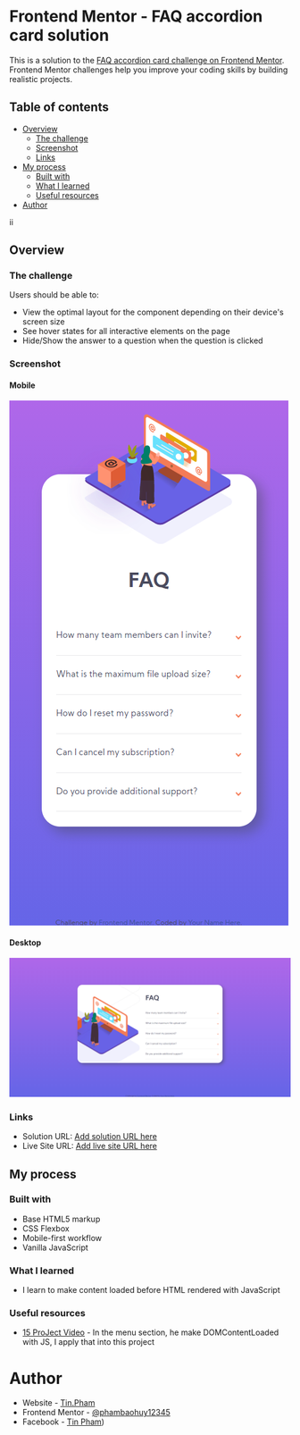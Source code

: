 # Frontend Mentor - FAQ accordion card solution

This is a solution to the [FAQ accordion card challenge on Frontend Mentor](https://www.frontendmentor.io/challenges/faq-accordion-card-XlyjD0Oam). Frontend Mentor challenges help you improve your coding skills by building realistic projects. 

## Table of contents

- [Overview](#overview)
  - [The challenge](#the-challenge)
  - [Screenshot](#screenshot)
  - [Links](#links)
- [My process](#my-process)
  - [Built with](#built-with)
  - [What I learned](#what-i-learned)
  - [Useful resources](#useful-resources)
- [Author](#author)


ii
## Overview

### The challenge

Users should be able to:

- View the optimal layout for the component depending on their device's screen size
- See hover states for all interactive elements on the page
- Hide/Show the answer to a question when the question is clicked

### Screenshot

#### Mobile
![](./screenshots/mobile-design.png)
#### Desktop
![](./screenshots/desktop-design.png)


### Links

- Solution URL: [Add solution URL here](https://your-solution-url.com)
- Live Site URL: [Add live site URL here](https://www.frontendmentor.io/solutions/vanilla-js-with-css-flexbox-x3ADt3Xsb)

## My process

### Built with

- Base HTML5 markup
- CSS Flexbox
- Mobile-first workflow
- Vanilla JavaScript 

### What I learned

- I learn to make content loaded before HTML rendered with JavaScript

### Useful resources

- [15 ProJect Video](https://www.youtube.com/watch?v=3PHXvlpOkf4&t=10264sm) - In the menu section, he make DOMContentLoaded with JS, I apply that into this project

# Author

- Website - [Tin.Pham](https://github.com/tin-pham)
- Frontend Mentor - [@phambaohuy12345](https://www.frontendmentor.io/profile/phambaohuy12345)
- Facebook - [Tin Pham](https://www.facebook.com/joseph.webdev))
